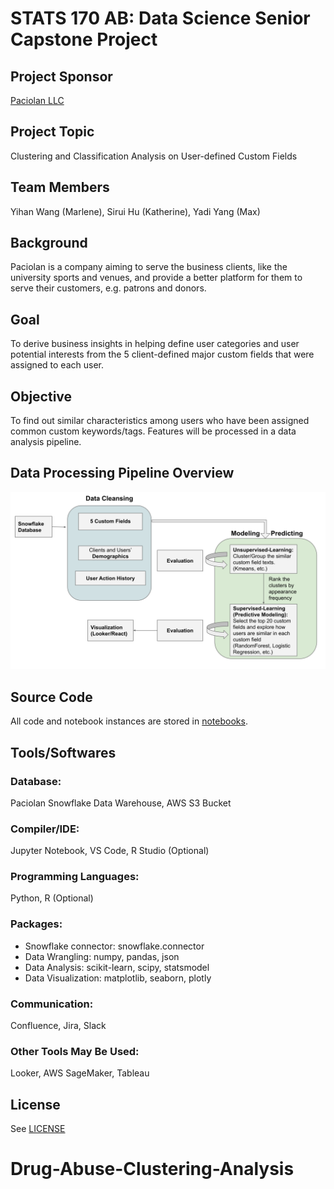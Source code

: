 # STATS 170 AB: Data Science Senior Capstone Project

## Project Sponsor 
[Paciolan LLC](https://www.paciolan.com/ "Paciolan's Homepage")

## Project Topic
Clustering and Classification Analysis on User-defined Custom Fields

## Team Members 
Yihan Wang (Marlene), Sirui Hu (Katherine), Yadi Yang (Max) 

## Background
Paciolan is a company aiming to serve the business clients, like the university sports and venues, and provide a better platform for them to serve their customers, e.g. patrons and donors. 

## Goal
To derive business insights in helping define user categories and user potential interests from the 5 client-defined major custom fields that were assigned to each user.

## Objective
To find out similar characteristics among users who have been assigned common custom keywords/tags.
Features will be processed in a data analysis pipeline.

## Data Processing Pipeline Overview
![pipeline img](./diagrams/Pipeline.svg "Pipline Overview")

## Source Code 
All code and notebook instances are stored in [notebooks](./notebooks).

## Tools/Softwares
### Database:
Paciolan Snowflake Data Warehouse, AWS S3 Bucket
### Compiler/IDE: 
Jupyter Notebook, VS Code, R Studio (Optional)
### Programming Languages:
Python, R (Optional)
### Packages: 
- Snowflake connector: snowflake.connector
- Data Wrangling: numpy, pandas, json
- Data Analysis: scikit-learn, scipy, statsmodel
- Data Visualization: matplotlib, seaborn, plotly
### Communication:
Confluence, Jira, Slack
### Other Tools May Be Used:
Looker, AWS SageMaker, Tableau

## License
See [LICENSE](./LICENSE)


# Drug-Abuse-Clustering-Analysis
